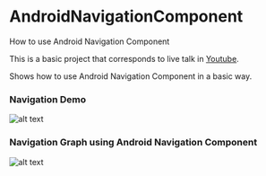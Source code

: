 # AndroidNavigationComponent
How to use Android Navigation Component

This is a basic project that corresponds to live talk in [Youtube](https://www.youtube.com/watch?v=RWcgzK0Cmec&feature=youtu.be).

Shows how to use Android Navigation Component in a basic way.

### Navigation Demo
![alt text](https://github.com/anncode1/AndroidNavigationComponent/blob/master/img/nav_graph.png "Navigation Demo")

### Navigation Graph using Android Navigation Component
![alt text](https://github.com/anncode1/AndroidNavigationComponent/blob/master/img/nav_graph_xml.png "Android Navigation Graph")
